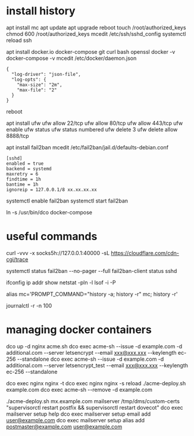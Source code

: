# install history

apt install mc
apt update
apt upgrade
reboot
touch /root/authorized_keys
chmod 600 /root/authorized_keys
mcedit /etc/ssh/sshd_config
systemctl reload ssh

apt install docker.io docker-compose git curl bash openssl
docker -v
docker-compose -v
mcedit /etc/docker/daemon.json
```
{
  "log-driver": "json-file",
  "log-opts": {
    "max-size": "2m",
    "max-file": "2"
  }
}
```
reboot

apt install ufw
ufw allow 22/tcp
ufw allow 80/tcp
ufw allow 443/tcp
ufw enable
ufw status
ufw status numbered
ufw delete 3
ufw delete allow 8888/tcp

apt install fail2ban
mcedit /etc/fail2ban/jail.d/defaults-debian.conf
```
[sshd]
enabled = true
backend = systemd
maxretry = 6
findtime = 1h
bantime = 1h
ignoreip = 127.0.0.1/8 xx.xx.xx.xx
```
systemctl enable fail2ban
systemctl start fail2ban

ln -s /usr/bin/dco docker-compose

# useful commands

curl -vvv -x socks5h://127.0.0.1:40000 -sL https://cloudflare.com/cdn-cgi/trace

systemctl status fail2ban --no-pager --full
fail2ban-client status sshd

ifconfig
ip addr show
netstat -pln -l
lsof -i -P

alias mc='PROMPT_COMMAND="history -a; history -r" mc; history -r'

journalctl -r -n 100


# managing docker containers

dco up -d nginx acme.sh
dco exec acme-sh --issue -d example.com -d additional.com --server letsencrypt --email xxx@xxx.xxx --keylength ec-256 --standalone
dco exec acme-sh --issue -d example.com -d additional.com --server letsencrypt_test --email xxx@xxx.xxx --keylength ec-256 --standalone

dco exec nginx nginx -t
dco exec nginx nginx -s reload
./acme-deploy.sh example.com
dco exec acme-sh --remove -d example.com

./acme-deploy.sh mx.example.com mailserver /tmp/dms/custom-certs "supervisorctl restart postfix && supervisorctl restart dovecot"
dco exec mailserver setup help
dco exec mailserver setup email add user@example.com
dco exec mailserver setup alias add postmaster@example.com user@example.com

